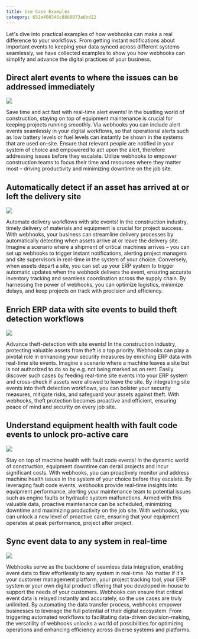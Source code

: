 ```yaml
---
title: Use Case Examples
category: 652e408346c8860073a6bd12
---
```


Let's dive into practical examples of how webhooks can make a real difference to your workflows. From getting instant notifications about important events to keeping your data synced across different systems seamlessly, we have collected examples to show you how webhooks can simplify and advance the digital practices of your business.

## Direct alert events to where the issues can be addressed immediately
![](https://cdn.statically.io/gh/trackunit/developer-hub/master/guides/webhooks/webhooks-usecase2.png)

Save time and act fast with real-time alert events! In the bustling world of construction, staying on top of equipment maintenance is crucial for keeping projects running smoothly. Via webhooks you can include alert events seamlessly in your digital workflows, so that operational alerts such as low battery levels or fuel levels can instantly be shown in the systems that are used on-site. Ensure that relevant people are notified in your system of choice and empowered to act upon the alert, therefore addressing issues before they escalate.
Utilize webhooks to empower construction teams to focus their time and resources where they matter most – driving productivity and minimizing downtime on the job site.

## Automatically detect if an asset has arrived at or left the delivery site
![](https://cdn.statically.io/gh/trackunit/developer-hub/master/guides/webhooks/webhooks-usecase3.png)

Automate delivery workflows with site events! In the construction industry, timely delivery of materials and equipment is crucial for project success. With webhooks, your business can streamline delivery processes by automatically detecting when assets arrive at or leave the delivery site. Imagine a scenario where a shipment of critical machines arrives – you can set up webhooks to trigger instant notifications, alerting project managers and site supervisors in real-time in the system of your choice. Conversely, when assets depart a site, you can set up your ERP system to trigger automatic updates when the webhook delivers the event, ensuring accurate inventory tracking and seamless coordination across the supply chain. By harnessing the power of webhooks, you can optimize logistics, minimize delays, and keep projects on track with precision and efficiency.

## Enrich ERP data with site events to build theft detection workflows
![](https://cdn.statically.io/gh/trackunit/developer-hub/master/guides/webhooks/webhooks-usecase4.png)

Advance theft-detection with site events! In the construction industry, protecting valuable assets from theft is a top priority. Webhooks can play a pivotal role in enhancing your security measures by enriching ERP data with real-time site events. Imagine a scenario where a machine leaves a site but is not authorized to do so by e.g. not being marked as on rent. Easily discover such cases by feeding real-time site events into your ERP system and cross-check if assets were allowed to leave the site. By integrating site events into theft detection workflows, you can bolster your security measures, mitigate risks, and safeguard your assets against theft. With webhooks, theft protection becomes proactive and efficient, ensuring peace of mind and security on every job site.

## Understand equipment health with fault code events to unlock pro-active care
![](https://cdn.statically.io/gh/trackunit/developer-hub/master/guides/webhooks/webhooks-usecase5.png)

Stay on top of machine health with fault code events! In the dynamic world of construction, equipment downtime can derail projects and incur significant costs. With webhooks, you can proactively monitor and address machine health issues in the system of your choice before they escalate. By leveraging fault code events, webhooks provide real-time insights into equipment performance, alerting your maintenance team to potential issues such as engine faults or hydraulic system malfunctions. Armed with this valuable data, proactive maintenance can be scheduled, minimizing downtime and maximizing productivity on the job site. With webhooks, you can unlock a new level of proactive care, ensuring that your equipment operates at peak performance, project after project.

## Sync event data to any system in real-time
![](https://cdn.statically.io/gh/trackunit/developer-hub/master/guides/webhooks/webhooks-usecase1.png)

Webhooks serve as the backbone of seamless data integration, enabling event data to flow effortlessly to any system in real-time. No matter if it's your customer management platform, your project tracking tool, your ERP system or your own digital product offering that you developed in-house to support the needs of your customers. 
Webhooks can ensure that critical event data is relayed instantly and accurately, so the use cases are truly unlimited. By automating the data transfer process, webhooks empower businesses to leverage the full potential of their digital ecosystem. From triggering automated workflows to facilitating data-driven decision-making, the versatility of webhooks unlocks a world of possibilities for optimizing operations and enhancing efficiency across diverse systems and platforms.
